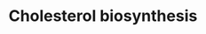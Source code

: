 ---
annotations:
- type: Pathway Ontology
  value: cholesterol biosynthetic pathway
authors:
- MaintBot
- Thomas
- Christine Chichester
- Mkutmon
- Egonw
- Eweitz
description: 'Cholesterol is a waxy steroid metabolite found in the cell membranes
  and transported in the blood plasma of all animals. It is an essential structural
  component of mammalian cell membranes, where it is required to establish proper
  membrane permeability and fluidity. In addition, cholesterol is an important component
  for the manufacture of bile acids, steroid hormones, and several fat-soluble vitamins.
  Cholesterol is the principal sterol synthesized by animals, but small quantities
  are synthesized in other eukaryotes, such as plants and fungi. It is almost completely
  absent among prokaryotes, which include bacteria.  Source: [[wikipedia:Cholesterol|Wikipedia]]'
last-edited: 2021-05-14
organisms:
- Danio rerio
redirect_from:
- /index.php/Pathway:WP1387
- /instance/WP1387
schema-jsonld:
- '@context': https://schema.org/
  '@id': https://wikipathways.github.io/pathways/WP1387.html
  '@type': Dataset
  creator:
    '@type': Organization
    name: WikiPathways
  description: 'Cholesterol is a waxy steroid metabolite found in the cell membranes
    and transported in the blood plasma of all animals. It is an essential structural
    component of mammalian cell membranes, where it is required to establish proper
    membrane permeability and fluidity. In addition, cholesterol is an important component
    for the manufacture of bile acids, steroid hormones, and several fat-soluble vitamins.
    Cholesterol is the principal sterol synthesized by animals, but small quantities
    are synthesized in other eukaryotes, such as plants and fungi. It is almost completely
    absent among prokaryotes, which include bacteria.  Source: [[wikipedia:Cholesterol|Wikipedia]]'
  keywords:
  - hmgcrb
  - msmol
  - hmgcra
  - fdft1
  - lss
  - HMG-CoA
  - Lathosterol
  - farnesyl pyrophosphate
  - Mevalonic acid-5P
  - pmvk
  - idi1
  - Mevalonic acid 5-pyrophosphate
  - 7-Dehydrocholesterol
  - isopentenyl pyrophosphate
  - Mevalonic acid
  - mvk
  - (S)-2,3-Epoxysqualene
  - nsdhl
  - Lanosterin
  - Cholesterol
  - Dimethylallylpyrophosphate
  - Squalene
  - mvd
  - fdps
  - sqlea
  - dhcr7
  - Geranyl-PP
  - Acetyl-CoA
  - sc5d
  - hmgcs1
  - cyp51
  license: CC0
  name: Cholesterol biosynthesis
seo: CreativeWork
title: Cholesterol biosynthesis
wpid: WP1387
---